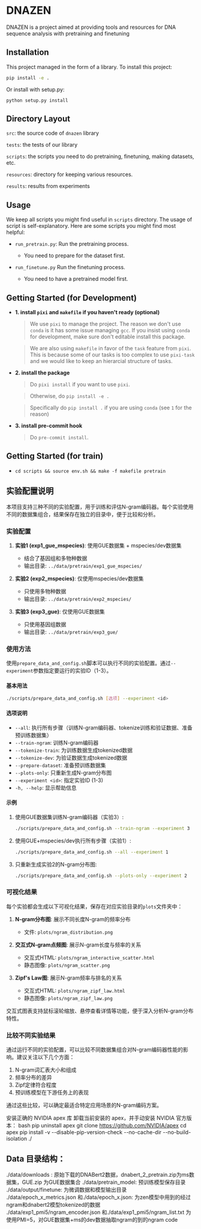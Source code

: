 # DNAZEN

DNAZEN is a project aimed at providing tools and resources for DNA sequence analysis with pretraining and finetuning

## Installation

This project managed in the form of a library. To install this project:

```bash
pip install -e .
```

Or install with setup.py:
```
python setup.py install
```

## Directory Layout

`src`: the source code of `dnazen` library

`tests`: the tests of our library

`scripts`: the scripts you need to do pretraining, finetuning, making datasets, etc.

`resources`: directory for keeping various resources.

`results`: results from experiments


## Usage



We keep all scripts you might find useful in `scripts` directory. The usage of script is self-explanatory. Here are some scripts you might find most helpful:

- `run_pretrain.py`: Run the pretraining process.

    - You need to prepare for the dataset first.

- `run_finetune.py` Run the finetuning process.

    - You need to have a pretrained model first.


## Getting Started (for Development)

- __1. install `pixi` and `makefile` if you haven't ready (optional)__
    > We use `pixi` to manage the project. The reason we don't use `conda` is it has some issue managing `gcc`. If you insist using `conda` for development, make sure don't editable install this package.

    > We are also using `makefile` in favor of the `task` feature from `pixi`. This is because some of our tasks is too complex to use `pixi-task` and we would like to keep an hierarcial structure of tasks.

- __2. install the package__
    > Do `pixi install` if you want to use `pixi`.

    > Otherwise, do `pip install -e .`

    > Specifically do `pip install .` if you are using `conda` (see `1` for the reason)

- __3. install pre-commit hook__
    > Do `pre-commit install`.

## Getting Started (for train)
- `cd scripts && source env.sh && make -f makefile pretrain `


## 实验配置说明

本项目支持三种不同的实验配置，用于训练和评估N-gram编码器。每个实验使用不同的数据集组合，结果保存在独立的目录中，便于比较和分析。

### 实验配置

1. **实验1 (exp1_gue_mspecies)**: 使用GUE数据集 + mspecies/dev数据集
   - 结合了基因组和多物种数据
   - 输出目录: `../data/pretrain/exp1_gue_mspecies/`

2. **实验2 (exp2_mspecies)**: 仅使用mspecies/dev数据集
   - 只使用多物种数据
   - 输出目录: `../data/pretrain/exp2_mspecies/`

3. **实验3 (exp3_gue)**: 仅使用GUE数据集
   - 只使用基因组数据
   - 输出目录: `../data/pretrain/exp3_gue/`

### 使用方法

使用`prepare_data_and_config.sh`脚本可以执行不同的实验配置。通过`--experiment`参数指定要运行的实验ID（1-3）。

#### 基本用法

```bash
./scripts/prepare_data_and_config.sh [选项] --experiment <id>
```

#### 选项说明

- `--all`: 执行所有步骤（训练N-gram编码器、tokenize训练和验证数据、准备预训练数据集）
- `--train-ngram`: 训练N-gram编码器
- `--tokenize-train`: 为训练数据生成tokenized数据
- `--tokenize-dev`: 为验证数据生成tokenized数据
- `--prepare-dataset`: 准备预训练数据集
- `--plots-only`: 只重新生成N-gram分布图
- `--experiment <id>`: 指定实验ID (1-3)
- `-h, --help`: 显示帮助信息

#### 示例

1. 使用GUE数据集训练N-gram编码器（实验3）:
   ```bash
   ./scripts/prepare_data_and_config.sh --train-ngram --experiment 3
   ```

2. 使用GUE+mspecies/dev执行所有步骤（实验1）:
   ```bash
   ./scripts/prepare_data_and_config.sh --all --experiment 1
   ```

3. 只重新生成实验2的N-gram分布图:
   ```bash
   ./scripts/prepare_data_and_config.sh --plots-only --experiment 2
   ```

### 可视化结果

每个实验都会生成以下可视化结果，保存在对应实验目录的`plots`文件夹中：

1. **N-gram分布图**: 展示不同长度N-gram的频率分布
   - 文件: `plots/ngram_distribution.png`

2. **交互式N-gram点频图**: 展示N-gram长度与频率的关系
   - 交互式HTML: `plots/ngram_interactive_scatter.html`
   - 静态图像: `plots/ngram_scatter.png`

3. **Zipf's Law图**: 展示N-gram频率与排名的关系
   - 交互式HTML: `plots/ngram_zipf_law.html`
   - 静态图像: `plots/ngram_zipf_law.png`

交互式图表支持鼠标滚轮缩放、悬停查看详情等功能，便于深入分析N-gram分布特性。

### 比较不同实验结果

通过运行不同的实验配置，可以比较不同数据集组合对N-gram编码器性能的影响。建议关注以下几个方面：

1. N-gram词汇表大小和组成
2. 频率分布的差异
3. Zipf定律符合程度
4. 预训练模型在下游任务上的表现

通过这些比较，可以确定最适合特定应用场景的N-gram编码方案。






安装正确的 NVIDIA apex 库
卸载当前安装的 apex，并手动安装 NVIDIA 官方版本：
bash
pip uninstall apex
git clone https://github.com/NVIDIA/apex
cd apex
pip install -v --disable-pip-version-check --no-cache-dir --no-build-isolation ./



## Data 目录结构：
./data/downloads : 原始下载的DNABert2数据，dnabert_2_pretrain.zip为ms数据集，GUE.zip 为GUE数据集合
./data/pretrain_model: 预训练模型保存目录
./data/output/finetune: 为微调数据和模型输出目录
./data/epoch_x_metrics.json 和./data/epoch_x.json: 为zen模型中用到的经过ngram和dnabert2模型tokenized的数据
./data/exp1_pmi5/ngram_encoder.json 和./data/exp1_pmi5/ngram_list.txt 为使用PMI=5，对GUE数据集+ms的dev数据抽取ngram的到的ngram code



